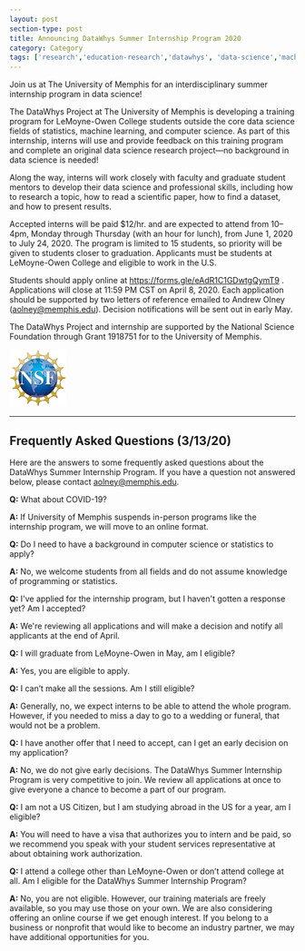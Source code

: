 ```yaml
---
layout: post
section-type: post
title: Announcing DataWhys Summer Internship Program 2020
category: Category
tags: ['research','education-research','datawhys', 'data-science','machine-learning','programming','statistics','service','outreach']
---
```

Join us at The University of Memphis for an interdisciplinary summer
internship program in data science!

The DataWhys Project at The University of Memphis is developing a
training program for LeMoyne-Owen College students outside the core data
science fields of statistics, machine learning, and computer science. As
part of this internship, interns will use and provide feedback on this
training program and complete an original data science research
project—no background in data science is needed!

Along the way, interns will work closely with faculty and graduate
student mentors to develop their data science and professional skills,
including how to research a topic, how to read a scientific paper, how
to find a dataset, and how to present results.

Accepted interns will be paid \$12/hr. and are expected to attend from
10–4pm, Monday through Thursday (with an hour for lunch), from June 1,
2020 to July 24, 2020. The program is limited to 15 students, so
priority will be given to students closer to graduation. Applicants must
be students at LeMoyne-Owen College and eligible to work in the U.S.

Students should apply online at <https://forms.gle/eAdR1C1GDwtgQymT9> .
Applications will close at 11:59 PM CST on April 8, 2020. Each
application should be supported by two letters of reference emailed to
Andrew Olney (aolney@memphis.edu). Decision notifications will be sent
out in early May.

The DataWhys Project and internship are supported by the National
Science Foundation through Grant 1918751 for to the University of
Memphis.

[![NSF award information](/img/nsf-logo.png "NSF award information")](https://nsf.gov/awardsearch/showAward?AWD_ID=1918751&HistoricalAwards=false)

-----------------------------------------------------

## Frequently Asked Questions (3/13/20)

Here are the answers to some frequently asked questions about the
DataWhys Summer Internship Program. If you have a question not answered
below, please contact <aolney@memphis.edu>.

**Q:** What about COVID-19?

**A:** If University of Memphis suspends in-person programs like the
internship program, we will move to an online format.

**Q:** Do I need to have a background in computer science or statistics
to apply?

**A:** No, we welcome students from all fields and do not assume
knowledge of programming or statistics.

**Q:** I've applied for the internship program, but I haven't gotten a
response yet? Am I accepted?

**A:** We're reviewing all applications and will make a decision and
notify all applicants at the end of April.

**Q:** I will graduate from LeMoyne-Owen in May, am I eligible?

**A:** Yes, you are eligible to apply.

**Q:** I can’t make all the sessions. Am I still eligible?

**A:** Generally, no, we expect interns to be able to attend the whole
program. However, if you needed to miss a day to go to a wedding or
funeral, that would not be a problem.

**Q:** I have another offer that I need to accept, can I get an early
decision on my application?

**A:** No, we do not give early decisions. The DataWhys Summer
Internship Program is very competitive to join. We review all
applications at once to give everyone a chance to become a part of our
program.

**Q:** I am not a US Citizen, but I am studying abroad in the US for a
year, am I eligible?

**A:** You will need to have a visa that authorizes you to intern and be
paid, so we recommend you speak with your student services
representative at about obtaining work authorization.

**Q:** I attend a college other than LeMoyne-Owen or don’t attend
college at all. Am I eligible for the DataWhys Summer Internship
Program?

**A:** No, you are not eligible. However, our training materials are
freely available, so you may use those on your own. We are also
considering offering an online course if we get enough interest. If you
belong to a business or nonprofit that would like to become an industry
partner, we may have additional opportunities for you.

